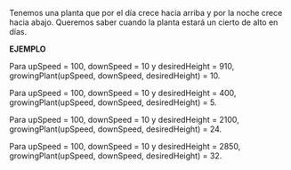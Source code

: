 Tenemos una planta que por el día crece hacia arriba y por la noche crece hacia abajo. Queremos saber cuando la planta estará un cierto de alto en días.

**EJEMPLO**

Para upSpeed = 100, downSpeed = 10 y desiredHeight = 910, growingPlant(upSpeed, downSpeed, desiredHeight) = 10.

Para upSpeed = 100, downSpeed = 10 y desiredHeight = 400, growingPlant(upSpeed, downSpeed, desiredHeight) = 5.

Para upSpeed = 100, downSpeed = 10 y desiredHeight = 2100, growingPlant(upSpeed, downSpeed, desiredHeight) = 24.

Para upSpeed = 100, downSpeed = 10 y desiredHeight = 2850, growingPlant(upSpeed, downSpeed, desiredHeight) = 32.
